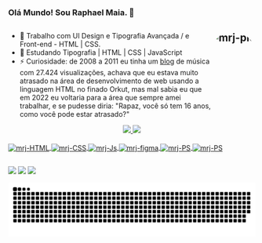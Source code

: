 ### Olá Mundo! Sou Raphael Maia. 👋 
## <img align="right" alt="mrj-pic" height="150" style="border-radius:50px;" src="https://lh3.googleusercontent.com/a-/ACNPEu9QeUTzt3ewohr6fuI3ZykpWDEnSC18qC-gSkRfAg=s360-p-rw-no?width=676&height=676">

- 🔭 Trabalho com UI Design e Tipografia Avançada / e Front-end - HTML | CSS.
- 🌱 Estudando Tipografia | HTML | CSS | JavaScript
- ⚡ Curiosidade: de 2008 a 2011 eu tinha um <a href="https://essemeusom.blogspot.com/" target="_blank">blog</a> de música com 27.424 visualizações, achava que eu estava muito atrasado na área de desenvolvimento de web usando a linguagem HTML no finado Orkut, mas mal sabia eu que em 2022 eu voltaria para a área que sempre amei trabalhar, e se pudesse diria: "Rapaz, você só tem 16 anos, como você pode estar atrasado?"

<div align="center">
  <a href="https://github.com/mrjraphael">
  <img height="150em" src="https://github-readme-stats.vercel.app/api?username=mrjraphael&show_icons=true&theme=dracula&include_all_commits=true&count_private=true"/>
  <img height="150em" src="https://github-readme-stats.vercel.app/api/top-langs/?username=mrjraphael&layout=compact&langs_count=7&theme=dracula"/>
</div>

<div style="display: inline_block"><br>
  <img align="center" alt="mrj-HTML" height="30" width="40" src="https://cdn.jsdelivr.net/gh/devicons/devicon/icons/html5/html5-original.svg">
  <img align="center" alt="mrj-CSS" height="30" width="40" src="https://cdn.jsdelivr.net/gh/devicons/devicon/icons/css3/css3-original.svg">
  <img align="center" alt="mrj-Js" height="30" width="40" src="https://cdn.jsdelivr.net/gh/devicons/devicon/icons/javascript/javascript-original.svg">
  <img align="center" alt="mrj-figma" height="30" width="40" src="https://cdn.jsdelivr.net/gh/devicons/devicon/icons/figma/figma-original.svg">
  <img align="center" alt="mrj-PS" height="30" width="40" src="https://www.adobe.com/content/dam/cc/icons/photoshop-mobile.svg">
  <img align="center" alt="mrj-PS" height="30" width="40" src="https://www.adobe.com/content/dam/cc/icons/lightroom-cc.svg">
</div>

##

<div> 
  <!--- Links para adicionar a posteriori
  <a href="/" target="_blank"><img src="https://img.shields.io/badge/YouTube-FF0000?style=for-the-badge&logo=youtube&logoColor=white" target="_blank"></a>
  <a href="/" target="_blank"><img src="https://img.shields.io/badge/Twitch-9146FF?style=for-the-badge&logo=twitch&logoColor=white" target="_blank"></a>
  <a href="/" target="_blank"><img src="https://img.shields.io/badge/Discord-7289DA?style=for-the-badge&logo=discord&logoColor=white" target="_blank"></a>
  <a href="http://wa.me/5512982882592" target="_blank"><img src="https://img.shields.io/badge/WhatsApp-25D366?style=for-the-badge&logo=whatsapp&logoColor=white" target="_blank"></a>
  --->
   
   
  <a href="https://instagram.com/mrjraphael" target="_blank"><img src="https://img.shields.io/badge/-Instagram-%23E4405F?style=for-the-badge&logo=instagram&logoColor=white" target="_blank"></a>
 	<a href = "mailto:rphmaia.am@gmail.com"><img src="https://img.shields.io/badge/Gmail-D14836?style=for-the-badge&logo=gmail&logoColor=white" target="_blank"></a>
  <a href="https://www.linkedin.com/in/raphael-maia-9414b3248/" target="_blank"><img src="https://img.shields.io/badge/-LinkedIn-%230077B5?style=for-the-badge&logo=linkedin&logoColor=white" target="_blank"></a> 
 
  ![Snake animation](https://github.com/mrjraphael/mrjraphael/blob/output/github-contribution-grid-snake.svg)
  <!--- ![Snake animation](https://github.com/mrjraphael/mrjraphael/blob/output/github-contribution-grid-snake.svg) --->
 
</div>
